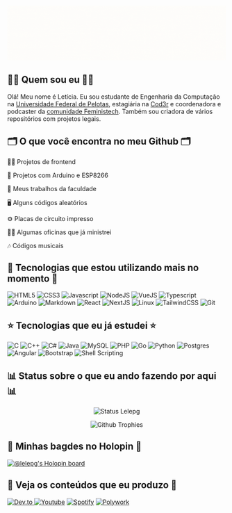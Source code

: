 ![Boas vindas ao meu Github](imagens/capa.gif)

## 👩‍💻 Quem sou eu 👩‍💻
Olá! Meu nome é Letícia. Eu sou estudante de Engenharia da Computação na [Universidade Federal de Pelotas](https://portal.ufpel.edu.br/), estagiária na [Cod3r](https://www.cod3r.com.br/) e coordenadora e podcaster da [comunidade Feministech](https://feministech.github.io/). Também sou criadora de vários repositórios com projetos legais. 

## 🗂️ O que você encontra no meu Github 🗂️

👩‍💻 Projetos de frontend

🤖 Projetos com Arduino e ESP8266

📑️ Meus trabalhos da faculdade

🖥️ Alguns códigos aleatórios

⚙️ Placas de circuito impresso

👩‍🏫️ Algumas oficinas que já ministrei

🎶️ Códigos musicais


## 🌟 Tecnologias que estou utilizando mais no momento 🌟
![HTML5](https://img.shields.io/badge/HTML5-E34F26?style=for-the-badge&logo=html5&logoColor=white)
![CSS3](https://img.shields.io/badge/CSS3-1572B6?style=for-the-badge&logo=css3&logoColor=white)
![Javascript](https://img.shields.io/badge/JavaScript-323330?style=for-the-badge&logo=javascript&logoColor=F7DF1E)
![NodeJS](https://img.shields.io/badge/Node.js-43853D?style=for-the-badge&logo=node.js&logoColor=white)
![VueJS](https://img.shields.io/badge/Vue.js-35495E?style=for-the-badge&logo=vue.js&logoColor=4FC08D)
![Typescript](https://img.shields.io/badge/TypeScript-007ACC?style=for-the-badge&logo=typescript&logoColor=white)
![Arduino](https://img.shields.io/badge/Arduino-00979D?style=for-the-badge&logo=Arduino&logoColor=white)
![Markdown](https://img.shields.io/badge/Markdown-000000?style=for-the-badge&logo=markdown&logoColor=white)
![React](https://img.shields.io/badge/React-20232A?style=for-the-badge&logo=react&logoColor=61DAFB)
![NextJS](https://img.shields.io/badge/next.js-000000?style=for-the-badge&logo=nextdotjs&logoColor=white)
![Linux](https://img.shields.io/badge/Linux-FCC644?style=for-the-badge&logo=linux&logoColor=black)
![TailwindCSS](https://img.shields.io/badge/Tailwind_CSS-38B2AC?style=for-the-badge&logo=tailwind-css&logoColor=white)
![Git](https://img.shields.io/badge/GIT-E44C30?style=for-the-badge&logo=git&logoColor=white)

## ⭐ Tecnologias que eu já estudei ⭐
![C](https://img.shields.io/badge/C-00599C?style=for-the-badge&logo=c&logoColor=white)
![C++](https://img.shields.io/badge/C%2B%2B-00599C?style=for-the-badge&logo=c%2B%2B&logoColor=white)
![C#](https://img.shields.io/badge/C%23-239120?style=for-the-badge&logo=c-sharp&logoColor=white)
![Java](https://img.shields.io/badge/Java-ED8B00?style=for-the-badge&logo=java&logoColor=white)
![MySQL](https://img.shields.io/badge/MySQL-FFC500?style=for-the-badge&logo=mysql&logoColor=black)
![PHP](https://img.shields.io/badge/PHP-777BB4?style=for-the-badge&logo=php&logoColor=white)
![Go](https://img.shields.io/badge/Go-00ADD8?style=for-the-badge&logo=go&logoColor=white)
![Python](https://img.shields.io/badge/Python-3776AB?style=for-the-badge&logo=python&logoColor=white)
![Postgres](https://img.shields.io/badge/PostgreSQL-316192?style=for-the-badge&logo=postgresql&logoColor=white)
![Angular](https://img.shields.io/badge/Angular-DD0031?style=for-the-badge&logo=angular&logoColor=white)
![Bootstrap](https://img.shields.io/badge/Bootstrap-563D7C?style=for-the-badge&logo=bootstrap&logoColor=white)
![Shell Scripting](https://img.shields.io/badge/Shell_Script-121011?style=for-the-badge&logo=gnu-bash&logoColor=white)


## 📊 Status sobre o que eu ando fazendo por aqui 📊
<div align = "center">
 
![Status Lelepg](https://github-readme-stats.vercel.app/api?username=lelepg&show_icons=true&theme=dracula) 
 
![Github Trophies](https://github-profile-trophy.vercel.app/?username=lelepg&theme=dracula&column=6&row=1&margin-w=10)
 
</div>

## 🦖 Minhas bagdes no Holopin 🦖

 [![@lelepg's Holopin board](https://holopin.me/lelepg)](https://holopin.io/@lelepg)

## 💎 Veja os conteúdos que eu produzo 💎
[![Dev.to](https://img.shields.io/badge/dev.to-0A0A0A?style=for-the-badge&logo=devdotto&logoColor=white) ](https://dev.to/lelepg)
[![Youtube](https://img.shields.io/badge/YouTube-FF0000?style=for-the-badge&logo=youtube&logoColor=white)](https://www.youtube.com/channel/UCcMcmtNSSQECjKsJA1XH5MQ)
[![Spotify](https://img.shields.io/badge/Spotify-1ED760?&style=for-the-badge&logo=spotify&logoColor=white)](https://open.spotify.com/show/5C1LL8H7iFCmUCoEmGJkd5)
[![Polywork](https://img.shields.io/badge/polywork-543DE0?style=for-the-badge&logo=polywork&logoColor=white)](https://www.polywork.com/lelepg)

<!-- ## 🔎 Me encontre nas redes sociais 🔎
Eu fiz um site com vários links que vai facilitar muito o seu trabalho. [Clique aqui](https://lelepg.herokuapp.com/) para dar uma olhada. -->


